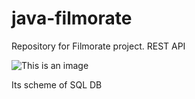 # java-filmorate
Repository for Filmorate project.
REST API

![This is an image](https://disk.yandex.ru/i/7pedGA8s-ob1IA)

Its scheme of SQL DB